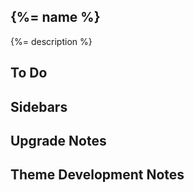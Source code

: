 {%= name %}
-----

{%= description %}

To Do
-----

Sidebars
--------

Upgrade Notes
-------------

Theme Development Notes
-----------------------
